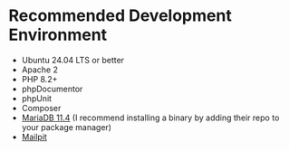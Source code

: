 # Recommended Development Environment

* Ubuntu 24.04 LTS or better
* Apache 2
* PHP 8.2+
* phpDocumentor
* phpUnit
* Composer
* [MariaDB 11.4](https://mariadb.com/kb/en/where-to-download-mariadb/) (I recommend installing a binary by adding their repo to your package manager)
* [Mailpit](https://mailpit.axllent.org/)

